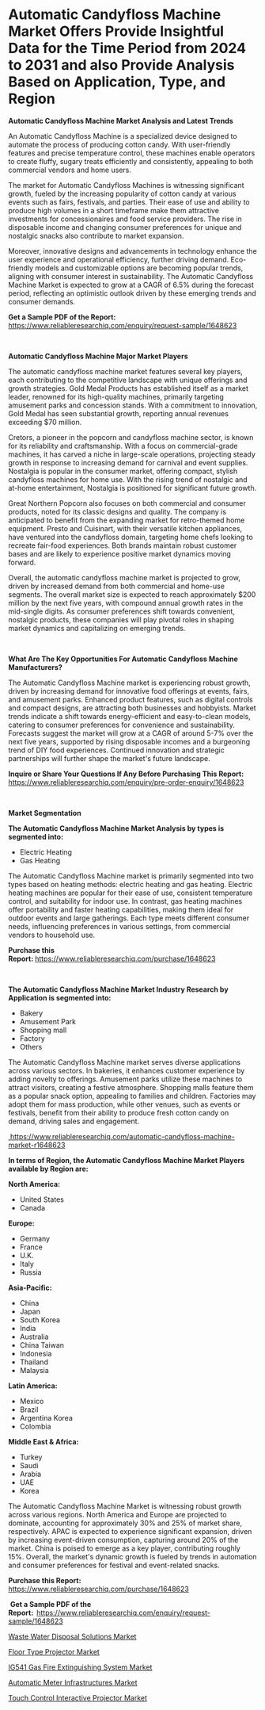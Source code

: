 <p><h1>Automatic Candyfloss Machine Market Offers Provide Insightful Data for the Time Period from 2024 to 2031 and also Provide Analysis Based on Application, Type, and Region</h1></p><p><strong>Automatic Candyfloss Machine Market Analysis and Latest Trends</strong></p>
<p><p>An Automatic Candyfloss Machine is a specialized device designed to automate the process of producing cotton candy. With user-friendly features and precise temperature control, these machines enable operators to create fluffy, sugary treats efficiently and consistently, appealing to both commercial vendors and home users. </p><p>The market for Automatic Candyfloss Machines is witnessing significant growth, fueled by the increasing popularity of cotton candy at various events such as fairs, festivals, and parties. Their ease of use and ability to produce high volumes in a short timeframe make them attractive investments for concessionaires and food service providers. The rise in disposable income and changing consumer preferences for unique and nostalgic snacks also contribute to market expansion. </p><p>Moreover, innovative designs and advancements in technology enhance the user experience and operational efficiency, further driving demand. Eco-friendly models and customizable options are becoming popular trends, aligning with consumer interest in sustainability. The Automatic Candyfloss Machine Market is expected to grow at a CAGR of 6.5% during the forecast period, reflecting an optimistic outlook driven by these emerging trends and consumer demands.</p></p>
<p><strong>Get a Sample PDF of the Report:&nbsp;</strong> <a href="https://www.reliableresearchiq.com/enquiry/request-sample/1648623?utm_campaign=99&utm_medium=2&utm_source=Github&utm_content=ia&utm_term=15102024&utm_id=automatic-candyfloss-machine">https://www.reliableresearchiq.com/enquiry/request-sample/1648623</a></p>
<p>&nbsp;</p>
<p><strong>Automatic Candyfloss Machine Major Market Players</strong></p>
<p><p>The automatic candyfloss machine market features several key players, each contributing to the competitive landscape with unique offerings and growth strategies. Gold Medal Products has established itself as a market leader, renowned for its high-quality machines, primarily targeting amusement parks and concession stands. With a commitment to innovation, Gold Medal has seen substantial growth, reporting annual revenues exceeding $70 million.</p><p>Cretors, a pioneer in the popcorn and candyfloss machine sector, is known for its reliability and craftsmanship. With a focus on commercial-grade machines, it has carved a niche in large-scale operations, projecting steady growth in response to increasing demand for carnival and event supplies. Nostalgia is popular in the consumer market, offering compact, stylish candyfloss machines for home use. With the rising trend of nostalgic and at-home entertainment, Nostalgia is positioned for significant future growth.</p><p>Great Northern Popcorn also focuses on both commercial and consumer products, noted for its classic designs and quality. The company is anticipated to benefit from the expanding market for retro-themed home equipment. Presto and Cuisinart, with their versatile kitchen appliances, have ventured into the candyfloss domain, targeting home chefs looking to recreate fair-food experiences. Both brands maintain robust customer bases and are likely to experience positive market dynamics moving forward.</p><p>Overall, the automatic candyfloss machine market is projected to grow, driven by increased demand from both commercial and home-use segments. The overall market size is expected to reach approximately $200 million by the next five years, with compound annual growth rates in the mid-single digits. As consumer preferences shift towards convenient, nostalgic products, these companies will play pivotal roles in shaping market dynamics and capitalizing on emerging trends.</p></p>
<p>&nbsp;</p>
<p><strong>What Are The Key Opportunities For Automatic Candyfloss Machine Manufacturers?</strong></p>
<p><p>The Automatic Candyfloss Machine market is experiencing robust growth, driven by increasing demand for innovative food offerings at events, fairs, and amusement parks. Enhanced product features, such as digital controls and compact designs, are attracting both businesses and hobbyists. Market trends indicate a shift towards energy-efficient and easy-to-clean models, catering to consumer preferences for convenience and sustainability. Forecasts suggest the market will grow at a CAGR of around 5-7% over the next five years, supported by rising disposable incomes and a burgeoning trend of DIY food experiences. Continued innovation and strategic partnerships will further shape the market's future landscape.</p></p>
<p><strong>Inquire or Share Your Questions If Any Before Purchasing This Report:</strong> <a href="https://www.reliableresearchiq.com/enquiry/pre-order-enquiry/1648623?utm_campaign=99&utm_medium=2&utm_source=Github&utm_content=ia&utm_term=15102024&utm_id=automatic-candyfloss-machine">https://www.reliableresearchiq.com/enquiry/pre-order-enquiry/1648623</a></p>
<p>&nbsp;</p>
<p><strong>Market Segmentation</strong></p>
<p><strong>The Automatic Candyfloss Machine Market Analysis by types is segmented into:</strong></p>
<p><ul><li>Electric Heating</li><li>Gas Heating</li></ul></p>
<p><p>The Automatic Candyfloss Machine market is primarily segmented into two types based on heating methods: electric heating and gas heating. Electric heating machines are popular for their ease of use, consistent temperature control, and suitability for indoor use. In contrast, gas heating machines offer portability and faster heating capabilities, making them ideal for outdoor events and large gatherings. Each type meets different consumer needs, influencing preferences in various settings, from commercial vendors to household use.</p></p>
<p><strong>Purchase this Report:&nbsp;</strong><a href="https://www.reliableresearchiq.com/purchase/1648623?utm_campaign=99&utm_medium=2&utm_source=Github&utm_content=ia&utm_term=15102024&utm_id=automatic-candyfloss-machine">https://www.reliableresearchiq.com/purchase/1648623</a></p>
<p>&nbsp;</p>
<p><strong>The Automatic Candyfloss Machine Market Industry Research by Application is segmented into:</strong></p>
<p><ul><li>Bakery</li><li>Amusement Park</li><li>Shopping mall</li><li>Factory</li><li>Others</li></ul></p>
<p><p>The Automatic Candyfloss Machine market serves diverse applications across various sectors. In bakeries, it enhances customer experience by adding novelty to offerings. Amusement parks utilize these machines to attract visitors, creating a festive atmosphere. Shopping malls feature them as a popular snack option, appealing to families and children. Factories may adopt them for mass production, while other venues, such as events or festivals, benefit from their ability to produce fresh cotton candy on demand, driving sales and engagement.</p></p>
<p><a href="https://www.reliableresearchiq.com/automatic-candyfloss-machine-market-r1648623?utm_campaign=99&utm_medium=2&utm_source=Github&utm_content=ia&utm_term=15102024&utm_id=automatic-candyfloss-machine">&nbsp;https://www.reliableresearchiq.com/automatic-candyfloss-machine-market-r1648623</a></p>
<p><strong>In terms of Region, the Automatic Candyfloss Machine Market Players available by Region are:</strong></p>
<p>
    <p> <strong> North America: </strong>
        <ul>
            <li>United States</li>
            <li>Canada</li>
        </ul>
        </p> 
    <p> <strong> Europe: </strong>
        <ul>
            <li>Germany</li>
            <li>France</li>
            <li>U.K.</li>
            <li>Italy</li>
            <li>Russia</li>
        </ul>
        </p> 
    <p> <strong> Asia-Pacific: </strong>
        <ul>
            <li>China</li>
            <li>Japan</li>
            <li>South Korea</li>
            <li>India</li>
            <li>Australia</li>
            <li>China Taiwan</li>
            <li>Indonesia</li>
            <li>Thailand</li>
            <li>Malaysia</li>
        </ul>
        </p> 
    <p> <strong> Latin America: </strong>
        <ul>
            <li>Mexico</li>
            <li>Brazil</li>
            <li>Argentina Korea</li>
            <li>Colombia</li>
        </ul>
        </p> 
    <p> <strong> Middle East & Africa: </strong>
        <ul>
            <li>Turkey</li>
            <li>Saudi</li>
            <li>Arabia</li>
            <li>UAE</li>
            <li>Korea</li>
        </ul>
    </p>
    </p>
<p><p>The Automatic Candyfloss Machine Market is witnessing robust growth across various regions. North America and Europe are projected to dominate, accounting for approximately 30% and 25% of market share, respectively. APAC is expected to experience significant expansion, driven by increasing event-driven consumption, capturing around 20% of the market. China is poised to emerge as a key player, contributing roughly 15%. Overall, the market's dynamic growth is fueled by trends in automation and consumer preferences for festival and event-related snacks.</p></p>
<p><strong>Purchase this Report: </strong><a href="https://www.reliableresearchiq.com/purchase/1648623?utm_campaign=99&utm_medium=2&utm_source=Github&utm_content=ia&utm_term=15102024&utm_id=automatic-candyfloss-machine">https://www.reliableresearchiq.com/purchase/1648623</a></p>
<p>&nbsp;<strong>Get a Sample PDF of the Report:&nbsp;&nbsp;</strong><a href="https://www.reliableresearchiq.com/enquiry/request-sample/1648623?utm_campaign=99&utm_medium=2&utm_source=Github&utm_content=ia&utm_term=15102024&utm_id=automatic-candyfloss-machine">https://www.reliableresearchiq.com/enquiry/request-sample/1648623</a></p>
<p><strong></strong></p>
<p><p><a href="https://www.linkedin.com/pulse/regional-adaptations-global-waste-water-disposal-solutions-rbote?utm_campaign=99&utm_medium=2&utm_source=Github&utm_content=ia&utm_term=15102024&utm_id=automatic-candyfloss-machine">Waste Water Disposal Solutions Market</a></p><p><a href="https://github.com/hegwervaemeruk/Market-Research-Report-List-1/blob/main/floor-type-projector-market.md?utm_campaign=99&utm_medium=2&utm_source=Github&utm_content=ia&utm_term=15102024&utm_id=automatic-candyfloss-machine">Floor Type Projector Market</a></p><p><a href="https://www.linkedin.com/pulse/exploring-ig541-gas-fire-extinguishing-system-market-dynamics-tcgve?utm_campaign=99&utm_medium=2&utm_source=Github&utm_content=ia&utm_term=15102024&utm_id=automatic-candyfloss-machine">IG541 Gas Fire Extinguishing System Market</a></p><p><a href="https://www.linkedin.com/pulse/competitive-intelligence-automatic-meter-infrastructures-market-wa0de?utm_campaign=99&utm_medium=2&utm_source=Github&utm_content=ia&utm_term=15102024&utm_id=automatic-candyfloss-machine">Automatic Meter Infrastructures Market</a></p><p><a href="https://github.com/daltondngelvin/Market-Research-Report-List-1/blob/main/touch-control-interactive-projector-market.md?utm_campaign=99&utm_medium=2&utm_source=Github&utm_content=ia&utm_term=15102024&utm_id=automatic-candyfloss-machine">Touch Control Interactive Projector Market</a></p></p>